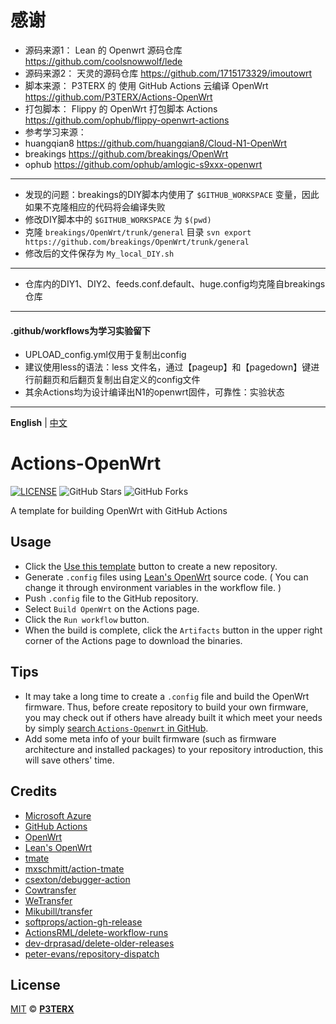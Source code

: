 # 感谢
- 源码来源1： Lean 的 Openwrt 源码仓库 https://github.com/coolsnowwolf/lede
- 源码来源2： 天灵的源码仓库 https://github.com/1715173329/imoutowrt
- 脚本来源： P3TERX 的 使用 GitHub Actions 云编译 OpenWrt https://github.com/P3TERX/Actions-OpenWrt
- 打包脚本： Flippy 的 OpenWrt 打包脚本 Actions https://github.com/ophub/flippy-openwrt-actions
- 参考学习来源：
- huangqian8 https://github.com/huangqian8/Cloud-N1-OpenWrt
- breakings https://github.com/breakings/OpenWrt
- ophub https://github.com/ophub/amlogic-s9xxx-openwrt

----------------------------
- 发现的问题：breakings的DIY脚本内使用了 `$GITHUB_WORKSPACE` 变量，因此如果不克隆相应的代码将会编译失败
- 修改DIY脚本中的 `$GITHUB_WORKSPACE` 为 `$(pwd)`
- 克隆 `breakings/OpenWrt/trunk/general` 目录 `svn export https://github.com/breakings/OpenWrt/trunk/general`
- 修改后的文件保存为 `My_local_DIY.sh`
----------------------------
- 仓库内的DIY1、DIY2、feeds.conf.default、huge.config均克隆自breakings仓库
----------------------------
#### .github/workflows为学习实验留下
- UPLOAD_config.yml仅用于复制出config
- 建议使用less的语法：less 文件名，通过【pageup】和【pagedown】键进行前翻页和后翻页复制出自定义的config文件
- 其余Actions均为设计编译出N1的openwrt固件，可靠性：实验状态
----------------------------

**English** | [中文](https://p3terx.com/archives/build-openwrt-with-github-actions.html)

# Actions-OpenWrt

[![LICENSE](https://img.shields.io/github/license/mashape/apistatus.svg?style=flat-square&label=LICENSE)](https://github.com/P3TERX/Actions-OpenWrt/blob/master/LICENSE)
![GitHub Stars](https://img.shields.io/github/stars/P3TERX/Actions-OpenWrt.svg?style=flat-square&label=Stars&logo=github)
![GitHub Forks](https://img.shields.io/github/forks/P3TERX/Actions-OpenWrt.svg?style=flat-square&label=Forks&logo=github)

A template for building OpenWrt with GitHub Actions

## Usage

- Click the [Use this template](https://github.com/P3TERX/Actions-OpenWrt/generate) button to create a new repository.
- Generate `.config` files using [Lean's OpenWrt](https://github.com/coolsnowwolf/lede) source code. ( You can change it through environment variables in the workflow file. )
- Push `.config` file to the GitHub repository.
- Select `Build OpenWrt` on the Actions page.
- Click the `Run workflow` button.
- When the build is complete, click the `Artifacts` button in the upper right corner of the Actions page to download the binaries.

## Tips

- It may take a long time to create a `.config` file and build the OpenWrt firmware. Thus, before create repository to build your own firmware, you may check out if others have already built it which meet your needs by simply [search `Actions-Openwrt` in GitHub](https://github.com/search?q=Actions-openwrt).
- Add some meta info of your built firmware (such as firmware architecture and installed packages) to your repository introduction, this will save others' time.

## Credits

- [Microsoft Azure](https://azure.microsoft.com)
- [GitHub Actions](https://github.com/features/actions)
- [OpenWrt](https://github.com/openwrt/openwrt)
- [Lean's OpenWrt](https://github.com/coolsnowwolf/lede)
- [tmate](https://github.com/tmate-io/tmate)
- [mxschmitt/action-tmate](https://github.com/mxschmitt/action-tmate)
- [csexton/debugger-action](https://github.com/csexton/debugger-action)
- [Cowtransfer](https://cowtransfer.com)
- [WeTransfer](https://wetransfer.com/)
- [Mikubill/transfer](https://github.com/Mikubill/transfer)
- [softprops/action-gh-release](https://github.com/softprops/action-gh-release)
- [ActionsRML/delete-workflow-runs](https://github.com/ActionsRML/delete-workflow-runs)
- [dev-drprasad/delete-older-releases](https://github.com/dev-drprasad/delete-older-releases)
- [peter-evans/repository-dispatch](https://github.com/peter-evans/repository-dispatch)

## License

[MIT](https://github.com/P3TERX/Actions-OpenWrt/blob/main/LICENSE) © [**P3TERX**](https://p3terx.com)

